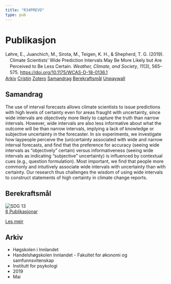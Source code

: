 ```yaml
---
title: "R34PREVD"
type: pub
---
```

<h1>Publikasjon</h1>
<article id="csl-bib-container-R34PREVD" class="csl-bib-container">
  <div class="csl-bib-body" style="line-height: 1.35; padding-left: 1em; text-indent:-1em;">
  <div class="csl-entry">L&#xF8;hre, E., Juanchich, M., Sirota, M., Teigen, K. H., &amp; Shepherd, T. G. (2019). Climate Scientists&#x2019; Wide Prediction Intervals May Be More Likely but Are Perceived to Be Less Certain. <i>Weather, Climate, and Society</i>, <i>11</i>(3), 565&#x2013;575. <a href="https://doi.org/10.1175/WCAS-D-18-0136.1">https://doi.org/10.1175/WCAS-D-18-0136.1</a></div>
</div>
  <div class="csl-bib-buttons">
    <a href="#taxonomy-article-R34PREVD" class="csl-bib-button">Arkiv</a>
    <a href="https://app.cristin.no/results/show.jsf?id=1698960" alt="Cristin URL" class="csl-bib-button">Cristin</a>
    <a href="http://zotero.org/groups/5402882/items/R34PREVD" alt="Zotero URL" class="csl-bib-button">Zotero</a>
    <a href="#abstract-article-R34PREVD" class="csl-bib-button">Samandrag</a>
    <a href="#sdg-article-R34PREVD" class="csl-bib-button">Berekraftsmål</a>
    <a href="https://journals.ametsoc.org/downloadpdf/journals/wcas/11/3/wcas-d-18-0136_1.pdf" class="csl-bib-button">Unpaywall</a>
  </div>
  <div id="csl-bib-meta-container-R34PREVD"></div>
</article>
<div id="csl-bib-meta-R34PREVD" class="csl-bib-meta">
  <article id="abstract-article-R34PREVD" class="abstract-article">
    <h1>Samandrag</h1>
    The use of interval forecasts allows climate scientists to issue predictions with high levels of certainty even for areas fraught with uncertainty, since wide intervals are objectively more likely to capture the truth than narrow intervals. However, wide intervals are also less informative about what the outcome will be than narrow intervals, implying a lack of knowledge or subjective uncertainty in the forecaster. In six experiments, we investigate how laypeople perceive the (un)certainty associated with wide and narrow interval forecasts, and find that the preference for accuracy (seeing wide intervals as “objectively” certain) versus informativeness (seeing wide intervals as indicating “subjective” uncertainty) is influenced by contextual cues (e.g., question formulation). Most important, we find that people more commonly and intuitively associate wide intervals with uncertainty than with certainty. Our research thus challenges the wisdom of using wide intervals to construct statements of high certainty in climate change reports.
  </article>
  <article id="sdg-article-R34PREVD" class="sdg-article">
    <h1>Berekraftsmål</h1>
    <div class="sdg-container"><div id="sdg13" class="sdg"> <img src="{{< params subfolder >}}images/sdg/sdg13_no.png" class="image" alt="SDG 13"> <div class="sdg-overlay"> <a href="{{< params subfolder >}}no/archive/?sdg=13#archive" class="sdg-publication-count"><span>6</span> Publikasjonar</a> <p><a href="NA" class="sdg-read-more">Les meir</a></p> </div> </div></div>
  </article>
  <article id="taxonomy-article-R34PREVD" class="taxonomy-article">
    <h1>Arkiv</h1>
    <ul>
      <li>Høgskolen i Innlandet</li>
      <li>Handelshøgskolen Innlandet - Fakultet for økonomi og samfunnsvitenskap</li>
      <li>Institutt for psykologi</li>
      <li>2019</li>
      <li>Mai</li>
    </ul>
  </article>
</div>
